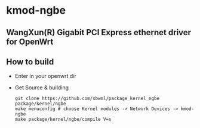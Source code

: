 # kmod-ngbe

## WangXun(R) Gigabit PCI Express ethernet driver for OpenWrt

## How to build

- Enter in your openwrt dir

- Get Source & building
  
  ```shell
  git clone https://github.com/sbwml/package_kernel_ngbe package/kernel/ngbe
  make menuconfig # choose Kernel modules -> Network Devices -> kmod-ngbe
  make package/kernel/ngbe/compile V=s
  ```
  
